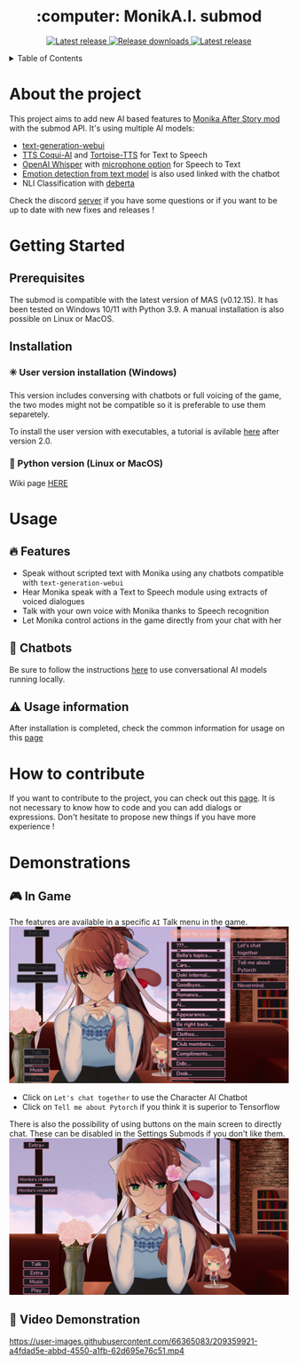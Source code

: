 <h1 align="center"> :computer: MonikA.I. submod </h1>

<p align="center">
  <a href="https://github.com/Rubiksman78/MonikA.I./releases/latest">
    <img alt="Latest release" src="https://img.shields.io/github/v/release/Rubiksman78/MonikA.I.">
  </a>
   <a href="https://github.com/Rubiksman78/MonikA.I./releases">
    <img alt="Release downloads" src="https://img.shields.io/github/downloads/Rubiksman78/MonikA.I./total">
  </a>
  <a href="https://discord.gg/2RsPuaDxEn">
    <img alt="Latest release" src="https://img.shields.io/badge/Discord-Join%20the%20Server%20!-brightgreen">
  </a>
</p>

<details>
  <summary>Table of Contents</summary>
  <ol>
    <li>
      <a href="#about-the-project">About The Project</a>
    </li>
    <li>
      <a href="#getting-started">Getting Started</a>
      <ul>
        <li><a href="#prerequisites">Prerequisites</a></li>
        <li><a href="#installation">Installation</a></li>
      </ul>
    </li>
    <li><a href="#usage">Usage</a></li>
        <ul>
        <li><a href="#features">Features</a></li>
        <li><a href="#chatbots">Chatbots</a></li>
        <li><a href="#usage-information">Usage information</a></li>
        </ul>
    <li><a href="#roadmap">Roadmap</a></li>
    <li><a href="#contributing">Contributing</a></li>
    <li><a href="#license">License</a></li>
    <li><a href="#contact">Contact</a></li>
    <li><a href="#acknowledgments">Acknowledgments</a></li>
  </ol>
</details>


# About the project
This project aims to add new AI based features to [Monika After Story mod](https://github.com/Monika-After-Story/MonikaModDev) with the submod API.
It's using multiple AI models:
- [text-generation-webui](https://github.com/oobabooga/text-generation-webui)
- [TTS Coqui-AI](https://github.com/coqui-ai/TTS) and [Tortoise-TTS](https://github.com/152334H/tortoise-tts-fast) for Text to Speech
- [OpenAI Whisper](https://github.com/openai/whisper) with [microphone option](https://github.com/mallorbc/whisper_mic) for Speech to Text
- [Emotion detection from text model](https://huggingface.co/michellejieli/emotion_text_classifier) is also used linked with the chatbot
- NLI Classification with [deberta](https://huggingface.co/sileod/deberta-v3-base-tasksource-nli)

Check the discord [server](https://discord.gg/2RsPuaDxEn) if you have some questions or if you want to be up to date with new fixes and releases !

# Getting Started

## Prerequisites

The submod is compatible with the latest version of MAS (v0.12.15). It has been tested on Windows 10/11 with Python 3.9. A manual installation is also possible on Linux or MacOS.

## Installation

### :eight_spoked_asterisk: User version installation (Windows)

This version includes conversing with chatbots or full voicing of the game, the two modes might not be compatible so it is preferable to use them separetely.

To install the user version with executables, a tutorial is avilable [here](https://github.com/Rubiksman78/MonikA.I/wiki/Installation-tutorial-(after-2.0)) after version 2.0.

### :penguin: Python version (Linux or MacOS)

Wiki page [HERE](https://github.com/Rubiksman78/MonikA.I/wiki/Installation-Tutorial-(Linux,MacOS))

# Usage

## :fire: Features

- Speak without scripted text with Monika using any chatbots compatible with `text-generation-webui`
- Hear Monika speak with a Text to Speech module using extracts of voiced dialogues
- Talk with your own voice with Monika thanks to Speech recognition
- Let Monika control actions in the game directly from your chat with her

## :star2: Chatbots

Be sure to follow the instructions [here](../../wiki/Install-Local-Chatbots-locally) to use conversational AI models running locally.

## :warning: Usage information
 
After installation is completed, check the common information for usage on this [page](https://github.com/Rubiksman78/MonikA.I/wiki/Common-information)

# How to contribute

If you want to contribute to the project, you can check out this [page](../../wiki/How-to-contribute).
It is not necessary to know how to code and you can add dialogs or expressions. Don't hesitate to propose new things if you have more experience !

# Demonstrations

## :video_game: In Game

The features are available in a specific `AI` Talk menu in the game.
![Talk menu](images/event_mas.png)

- Click on `Let's chat together` to use the Character AI Chatbot
- Click on `Tell me about Pytorch` if you think it is superior to Tensorflow

There is also the possibility of using buttons on the main screen to directly chat. These can be disabled in the Settings Submods if you don't like them.
![Talk buttons](images/buttons_mas.png)

## :cinema: Video Demonstration

https://user-images.githubusercontent.com/66365083/209359921-a4fdad5e-abbd-4550-a1fb-62d695e76c51.mp4
